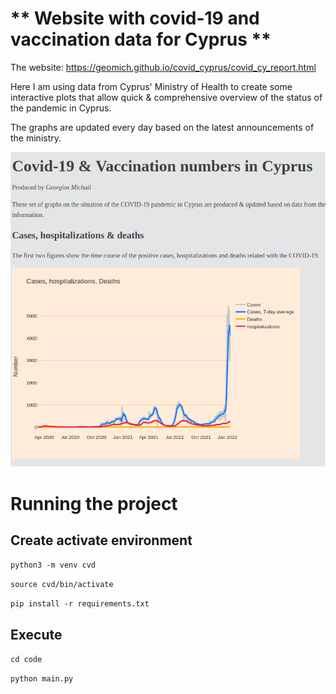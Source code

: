 # ** Website with covid-19 and vaccination data for Cyprus **
The website: https://geomich.github.io/covid_cyprus/covid_cy_report.html

Here I am using data from Cyprus' Ministry of Health to create some interactive plots that allow quick & comprehensive overview of the status of the pandemic in Cyprus.

The graphs are updated every day based on the latest announcements of the ministry.

![alt text](https://github.com/GeoMich/covid_cyprus/blob/master/data/website_screenshot.png)

# Running the project

## Create activate environment
`python3 -m venv cvd`

`source cvd/bin/activate`

`pip install -r requirements.txt`


## Execute
`cd code`

`python main.py`
